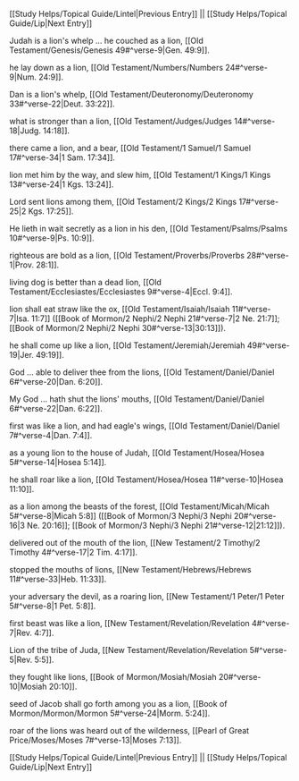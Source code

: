 [[Study Helps/Topical Guide/Lintel|Previous Entry]]  ||  [[Study Helps/Topical Guide/Lip|Next Entry]]

 Judah is a lion's whelp ... he couched as a lion, [[Old Testament/Genesis/Genesis 49#^verse-9|Gen. 49:9]].

 he lay down as a lion, [[Old Testament/Numbers/Numbers 24#^verse-9|Num. 24:9]].

 Dan is a lion's whelp, [[Old Testament/Deuteronomy/Deuteronomy 33#^verse-22|Deut. 33:22]].

 what is stronger than a lion, [[Old Testament/Judges/Judges 14#^verse-18|Judg. 14:18]].

 there came a lion, and a bear, [[Old Testament/1 Samuel/1 Samuel 17#^verse-34|1 Sam. 17:34]].

 lion met him by the way, and slew him, [[Old Testament/1 Kings/1 Kings 13#^verse-24|1 Kgs. 13:24]].

 Lord sent lions among them, [[Old Testament/2 Kings/2 Kings 17#^verse-25|2 Kgs. 17:25]].

 He lieth in wait secretly as a lion in his den, [[Old Testament/Psalms/Psalms 10#^verse-9|Ps. 10:9]].

 righteous are bold as a lion, [[Old Testament/Proverbs/Proverbs 28#^verse-1|Prov. 28:1]].

 living dog is better than a dead lion, [[Old Testament/Ecclesiastes/Ecclesiastes 9#^verse-4|Eccl. 9:4]].

 lion shall eat straw like the ox, [[Old Testament/Isaiah/Isaiah 11#^verse-7|Isa. 11:7]] ([[Book of Mormon/2 Nephi/2 Nephi 21#^verse-7|2 Ne. 21:7]]; [[Book of Mormon/2 Nephi/2 Nephi 30#^verse-13|30:13]]).

 he shall come up like a lion, [[Old Testament/Jeremiah/Jeremiah 49#^verse-19|Jer. 49:19]].

 God ... able to deliver thee from the lions, [[Old Testament/Daniel/Daniel 6#^verse-20|Dan. 6:20]].

 My God ... hath shut the lions' mouths, [[Old Testament/Daniel/Daniel 6#^verse-22|Dan. 6:22]].

 first was like a lion, and had eagle's wings, [[Old Testament/Daniel/Daniel 7#^verse-4|Dan. 7:4]].

 as a young lion to the house of Judah, [[Old Testament/Hosea/Hosea 5#^verse-14|Hosea 5:14]].

 he shall roar like a lion, [[Old Testament/Hosea/Hosea 11#^verse-10|Hosea 11:10]].

 as a lion among the beasts of the forest, [[Old Testament/Micah/Micah 5#^verse-8|Micah 5:8]] ([[Book of Mormon/3 Nephi/3 Nephi 20#^verse-16|3 Ne. 20:16]]; [[Book of Mormon/3 Nephi/3 Nephi 21#^verse-12|21:12]]).

 delivered out of the mouth of the lion, [[New Testament/2 Timothy/2 Timothy 4#^verse-17|2 Tim. 4:17]].

 stopped the mouths of lions, [[New Testament/Hebrews/Hebrews 11#^verse-33|Heb. 11:33]].

 your adversary the devil, as a roaring lion, [[New Testament/1 Peter/1 Peter 5#^verse-8|1 Pet. 5:8]].

 first beast was like a lion, [[New Testament/Revelation/Revelation 4#^verse-7|Rev. 4:7]].

 Lion of the tribe of Juda, [[New Testament/Revelation/Revelation 5#^verse-5|Rev. 5:5]].

 they fought like lions, [[Book of Mormon/Mosiah/Mosiah 20#^verse-10|Mosiah 20:10]].

 seed of Jacob shall go forth among you as a lion, [[Book of Mormon/Mormon/Mormon 5#^verse-24|Morm. 5:24]].

 roar of the lions was heard out of the wilderness, [[Pearl of Great Price/Moses/Moses 7#^verse-13|Moses 7:13]].

[[Study Helps/Topical Guide/Lintel|Previous Entry]]  ||  [[Study Helps/Topical Guide/Lip|Next Entry]]